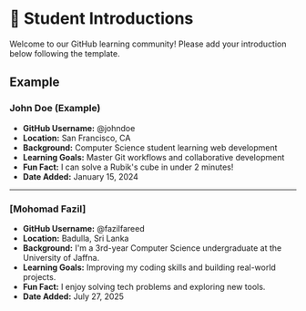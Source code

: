 # 👋 Student Introductions

Welcome to our GitHub learning community! Please add your introduction below following the template.

## Example

### John Doe (Example)
- **GitHub Username:** @johndoe
- **Location:** San Francisco, CA
- **Background:** Computer Science student learning web development
- **Learning Goals:** Master Git workflows and collaborative development
- **Fun Fact:** I can solve a Rubik's cube in under 2 minutes!
- **Date Added:** January 15, 2024

---

<!-- Add your introduction below this line -->

### [Mohomad Fazil]
- **GitHub Username:** @fazilfareed
- **Location:** Badulla, Sri Lanka
- **Background:**  I'm a 3rd-year Computer Science undergraduate at the University of Jaffna.
- **Learning Goals:**  Improving my coding skills and building real-world projects.     
- **Fun Fact:** I enjoy solving tech problems and exploring new tools.
- **Date Added:** July 27, 2025


